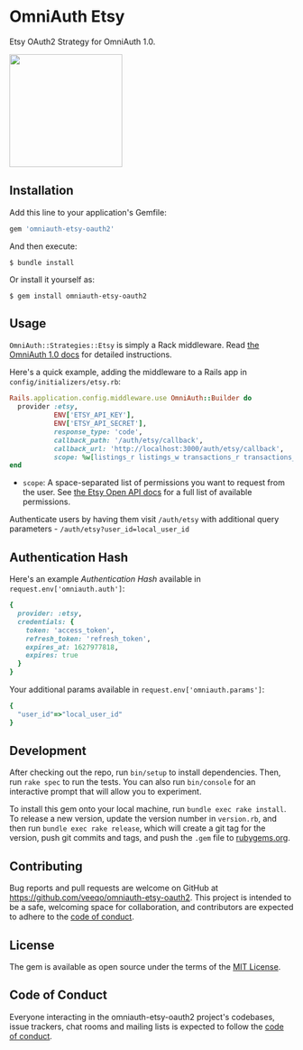 # OmniAuth Etsy

Etsy OAuth2 Strategy for OmniAuth 1.0.

<a href="https://www.veeqo.com/" title="Sponsored by Veeqo">
    <img src="https://static.veeqo.com/assets/sponsored_by_veeqo.png" width="200" />
</a>

## Installation

Add this line to your application's Gemfile:

```ruby
gem 'omniauth-etsy-oauth2'
```

And then execute:

    $ bundle install

Or install it yourself as:

    $ gem install omniauth-etsy-oauth2

## Usage

`OmniAuth::Strategies::Etsy` is simply a Rack middleware. Read [the OmniAuth 1.0 docs](https://github.com/intridea/omniauth) for detailed instructions.

Here's a quick example, adding the middleware to a Rails app in `config/initializers/etsy.rb`:

```ruby
Rails.application.config.middleware.use OmniAuth::Builder do
  provider :etsy,
           ENV['ETSY_API_KEY'],
           ENV['ETSY_API_SECRET'],
           response_type: 'code',
           callback_path: '/auth/etsy/callback',
           callback_url: 'http://localhost:3000/auth/etsy/callback',
           scope: %w[listings_r listings_w transactions_r transactions_w email_r address_r billing_r]
end
```

* `scope`: A space-separated list of permissions you want to request from the user. See [the Etsy Open API docs](https://developers.etsy.com/documentation/essentials/authentication/#scopes) for a full list of available permissions.

Authenticate users by having them visit `/auth/etsy` with additional query parameters - `/auth/etsy?user_id=local_user_id`

## Authentication Hash

Here's an example *Authentication Hash* available in `request.env['omniauth.auth']`:

```ruby
{
  provider: :etsy,
  credentials: {
    token: 'access_token',
    refresh_token: 'refresh_token',
    expires_at: 1627977818,
    expires: true
  }
}
```

Your additional params available in `request.env['omniauth.params']`:
```ruby
{
  "user_id"=>"local_user_id"
}
```

## Development

After checking out the repo, run `bin/setup` to install dependencies. Then, run `rake spec` to run the tests. You can also run `bin/console` for an interactive prompt that will allow you to experiment.

To install this gem onto your local machine, run `bundle exec rake install`. To release a new version, update the version number in `version.rb`, and then run `bundle exec rake release`, which will create a git tag for the version, push git commits and tags, and push the `.gem` file to [rubygems.org](https://rubygems.org).

## Contributing

Bug reports and pull requests are welcome on GitHub at https://github.com/veeqo/omniauth-etsy-oauth2. This project is intended to be a safe, welcoming space for collaboration, and contributors are expected to adhere to the [code of conduct](https://github.com/veeqo/omniauth-etsy-oauth2/blob/master/CODE_OF_CONDUCT.md).


## License

The gem is available as open source under the terms of the [MIT License](https://opensource.org/licenses/MIT).

## Code of Conduct

Everyone interacting in the omniauth-etsy-oauth2 project's codebases, issue trackers, chat rooms and mailing lists is expected to follow the [code of conduct](https://github.com/veeqo/omniauth-etsy-oauth2/blob/master/CODE_OF_CONDUCT.md).
